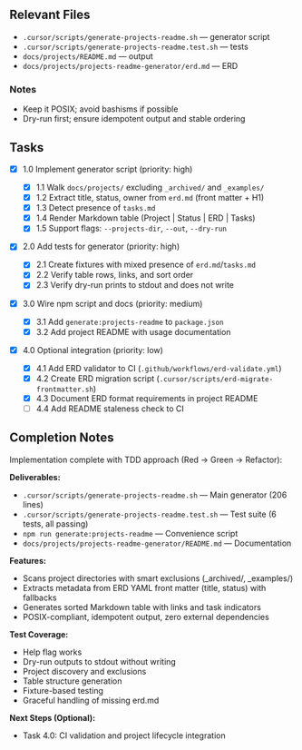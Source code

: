 ## Relevant Files

- `.cursor/scripts/generate-projects-readme.sh` — generator script
- `.cursor/scripts/generate-projects-readme.test.sh` — tests
- `docs/projects/README.md` — output
- `docs/projects/projects-readme-generator/erd.md` — ERD

### Notes

- Keep it POSIX; avoid bashisms if possible
- Dry-run first; ensure idempotent output and stable ordering

## Tasks

- [x] 1.0 Implement generator script (priority: high)

  - [x] 1.1 Walk `docs/projects/` excluding `_archived/` and `_examples/`
  - [x] 1.2 Extract title, status, owner from `erd.md` (front matter + H1)
  - [x] 1.3 Detect presence of `tasks.md`
  - [x] 1.4 Render Markdown table (Project | Status | ERD | Tasks)
  - [x] 1.5 Support flags: `--projects-dir`, `--out`, `--dry-run`

- [x] 2.0 Add tests for generator (priority: high)

  - [x] 2.1 Create fixtures with mixed presence of `erd.md`/`tasks.md`
  - [x] 2.2 Verify table rows, links, and sort order
  - [x] 2.3 Verify dry-run prints to stdout and does not write

- [x] 3.0 Wire npm script and docs (priority: medium)

  - [x] 3.1 Add `generate:projects-readme` to `package.json`
  - [x] 3.2 Add project README with usage documentation

- [x] 4.0 Optional integration (priority: low)

  - [x] 4.1 Add ERD validator to CI (`.github/workflows/erd-validate.yml`)
  - [x] 4.2 Create ERD migration script (`.cursor/scripts/erd-migrate-frontmatter.sh`)
  - [x] 4.3 Document ERD format requirements in project README
  - [ ] 4.4 Add README staleness check to CI

## Completion Notes

Implementation complete with TDD approach (Red → Green → Refactor):

**Deliverables:**

- `.cursor/scripts/generate-projects-readme.sh` — Main generator (206 lines)
- `.cursor/scripts/generate-projects-readme.test.sh` — Test suite (6 tests, all passing)
- `npm run generate:projects-readme` — Convenience script
- `docs/projects/projects-readme-generator/README.md` — Documentation

**Features:**

- Scans project directories with smart exclusions (\_archived/, \_examples/)
- Extracts metadata from ERD YAML front matter (title, status) with fallbacks
- Generates sorted Markdown table with links and task indicators
- POSIX-compliant, idempotent output, zero external dependencies

**Test Coverage:**

- Help flag works
- Dry-run outputs to stdout without writing
- Project discovery and exclusions
- Table structure generation
- Fixture-based testing
- Graceful handling of missing erd.md

**Next Steps (Optional):**

- Task 4.0: CI validation and project lifecycle integration
